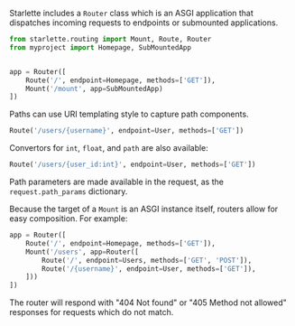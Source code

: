 
Starlette includes a `Router` class which is an ASGI application that
dispatches incoming requests to endpoints or submounted applications.

```python
from starlette.routing import Mount, Route, Router
from myproject import Homepage, SubMountedApp


app = Router([
    Route('/', endpoint=Homepage, methods=['GET']),
    Mount('/mount', app=SubMountedApp)
])
```

Paths can use URI templating style to capture path components.

```python
Route('/users/{username}', endpoint=User, methods=['GET'])
```

Convertors for `int`, `float`, and `path` are also available:

```python
Route('/users/{user_id:int}', endpoint=User, methods=['GET'])
```

Path parameters are made available in the request, as the `request.path_params`
dictionary.

Because the target of a `Mount` is an ASGI instance itself, routers
allow for easy composition. For example:

```python
app = Router([
    Route('/', endpoint=Homepage, methods=['GET']),
    Mount('/users', app=Router([
        Route('/', endpoint=Users, methods=['GET', 'POST']),
        Route('/{username}', endpoint=User, methods=['GET']),
    ]))
])
```

The router will respond with "404 Not found" or "405 Method not allowed"
responses for requests which do not match.
